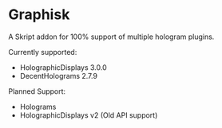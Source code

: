 # Graphisk
A Skript addon for 100% support of multiple hologram plugins.

Currently supported:
- HolographicDisplays 3.0.0
- DecentHolograms 2.7.9

Planned Support:
- Holograms
- HolographicDisplays v2 (Old API support)
